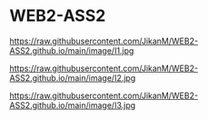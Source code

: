 # WEB2-ASS2

https://raw.githubusercontent.com/JikanM/WEB2-ASS2.github.io/main/image/I1.jpg

https://raw.githubusercontent.com/JikanM/WEB2-ASS2.github.io/main/image/I2.jpg

https://raw.githubusercontent.com/JikanM/WEB2-ASS2.github.io/main/image/I3.jpg
